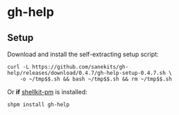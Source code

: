 # gh-help

## Setup

Download and install the self-extracting setup script:
```
curl -L https://github.com/sanekits/gh-help/releases/download/0.4.7/gh-help-setup-0.4.7.sh \
    -o ~/tmp$$.sh && bash ~/tmp$$.sh && rm ~/tmp$$.sh
```


Or **if** [shellkit-pm](https://github.com/sanekits/shellkit-pm) is installed:

    shpm install gh-help

##

